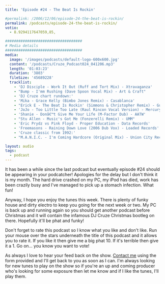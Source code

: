 ```yaml
---
title: 'Episode #24 - The Beat Is Rockin'

#permalink: /2006/12/06/episode-24-the-beat-is-rockin/
permalink: /podcasts/episode-24-the-beat-is-rockin/
votio:
  - 8.9294117647059,85,

###################################
# Media details
###################################
media:
  image: '/images/podcasts/default-logo-600x600.jpg'
  content: '/podcasts/Cruze_Podcast024_041206.mp3'
  length: '01:03:23'
  duration: '3803'
  fileSize: '45689228'
  tracklist:
    - 'DJ Disciple - Work It Out (Ruff and Tort Mix) - Xtravaganza'
    - "Bump - I'mm Rushing (Dave Spoon Vocal Mix) - Art & Craft"
    - 'DJ Cruze chart rundown:'
    - 'Mika - Grace Kelly (Bimbo Jones Remix) - Casablanca'
    - "Erick E - The Beat Is Rockin' (Simmons & Christopher Remix) - Gusto Records"
    - 'JoJo - Too Little Too Late (Raul Rincon Vocal Version) - Mercury Records'
    - 'Shanie - Donâ€™t Give Me Your Life (M-Factor Dub) - AATW'
    - "Stu Allen - Music's Got Me (Fonzerelli Remix) - UMM"
    - 'Eric Prydz vs Pink Floyd - Proper Education - Data Records'
    - 'Freemasons - Raining Down Love (2006 Dub Vox) - Loaded Records'
    - 'Cruze classic from 1992:'
    - "M.A.N.I.C. - I'm Coming Hardcore (Original Mix) - Union City Recording"

layout: audio
tags:
  - podcast
---
```


It has been a while since the last podcast but eventually episode #24 should be appearing in your podcatcher! Apologies for the delay but I don't think it is my month. The hard drive crashed on my PC, my iPod has died, work has been crazily busy and I've managed to pick up a stomach infection. What fun!

Anyway, I hope you enjoy the tunes this week. There is plenty of funky house and dirty electro to keep you going for the next week or two. My PC is back up and running again so you should get another podcast before Christmas and it will contain the infamous DJ Cruze Christmas bootleg on there. Hopefully it'll be phat and funky!

Don't forget to rate this podcast so I know what you like and don't like. Run your mouse over the stars underneath the title of this podcast and it allows you to rate it. If you like it then give me a big phat 10. If it's terrible then give it a 1. Go on&#8230; you know you want to vote!

As always I love to hear your feed back on the show. [Contact me][1] using the form provided and I'll get back to you as soon as I can. I'm always looking for new tunes to play on the show so if you're an up and coming producer who's looking for some exposure then let me know and if I like the tunes, I'll play them.

[1]: /contact
